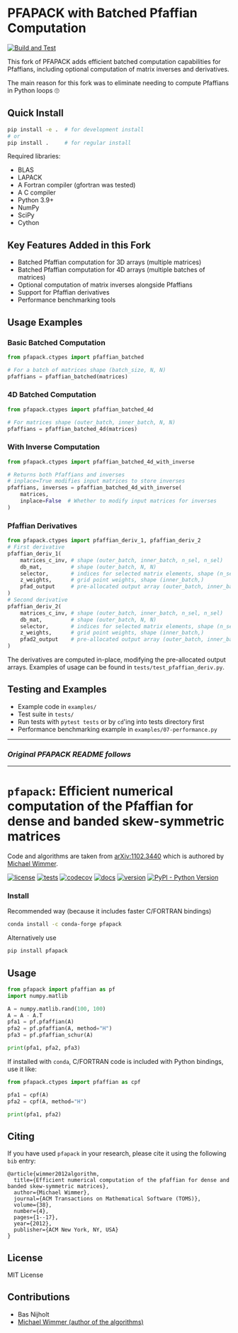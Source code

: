 # PFAPACK with Batched Pfaffian Computation
[![Build and Test](https://github.com/jjgoings/pfapack/actions/workflows/main.yml/badge.svg)](https://github.com/jjgoings/pfapack/actions/workflows/main.yml)

This fork of PFAPACK adds efficient batched computation capabilities for Pfaffians, including optional computation of matrix inverses and derivatives.

The main reason for this fork was to eliminate needing to compute Pfaffians in Python loops 🙄

## Quick Install

```bash
pip install -e .  # for development install
# or
pip install .     # for regular install
```

Required libraries:
- BLAS
- LAPACK 
- A Fortran compiler (gfortran was tested)
- A C compiler
- Python 3.9+
- NumPy
- SciPy
- Cython

## Key Features Added in this Fork

- Batched Pfaffian computation for 3D arrays (multiple matrices)
- Batched Pfaffian computation for 4D arrays (multiple batches of matrices)
- Optional computation of matrix inverses alongside Pfaffians
- Support for Pfaffian derivatives
- Performance benchmarking tools

## Usage Examples

### Basic Batched Computation
```python
from pfapack.ctypes import pfaffian_batched

# For a batch of matrices shape (batch_size, N, N)
pfaffians = pfaffian_batched(matrices)
```

### 4D Batched Computation
```python
from pfapack.ctypes import pfaffian_batched_4d

# For matrices shape (outer_batch, inner_batch, N, N)
pfaffians = pfaffian_batched_4d(matrices)
```

### With Inverse Computation
```python
from pfapack.ctypes import pfaffian_batched_4d_with_inverse

# Returns both Pfaffians and inverses
# inplace=True modifies input matrices to store inverses
pfaffians, inverses = pfaffian_batched_4d_with_inverse(
    matrices,
    inplace=False  # Whether to modify input matrices for inverses
)
```

### Pfaffian Derivatives
```python
from pfapack.ctypes import pfaffian_deriv_1, pfaffian_deriv_2
# First derivative
pfaffian_deriv_1(
    matrices_c_inv, # shape (outer_batch, inner_batch, n_sel, n_sel)
    db_mat,         # shape (outer_batch, N, N)
    selector,       # indices for selected matrix elements, shape (n_sel,)
    z_weights,      # grid point weights, shape (inner_batch,)
    pfad_output     # pre-allocated output array (outer_batch, inner_batch)
)
# Second derivative
pfaffian_deriv_2(
    matrices_c_inv, # shape (outer_batch, inner_batch, n_sel, n_sel)
    db_mat,         # shape (outer_batch, N, N)
    selector,       # indices for selected matrix elements, shape (n_sel,)
    z_weights,      # grid point weights, shape (inner_batch,)
    pfad2_output    # pre-allocated output array (outer_batch, inner_batch)
)
```

The derivatives are computed in-place, modifying the pre-allocated output arrays. Examples of usage can be found in `tests/test_pfaffian_deriv.py`.

## Testing and Examples

- Example code in `examples/`
- Test suite in `tests/`
- Run tests with `pytest tests` or by `cd`'ing into tests directory first
- Performance benchmarking example in `examples/07-performance.py`

---

### *Original PFAPACK README follows*

---

# `pfapack`: Efficient numerical computation of the Pfaffian for dense and banded skew-symmetric matrices

Code and algorithms are taken from [arXiv:1102.3440](https://arxiv.org/abs/1102.3440) which is authored by [Michael Wimmer](https://michaelwimmer.org/).

[![license](https://img.shields.io/github/license/basnijholt/pfapack)](https://github.com/basnijholt/pfapack/blob/master/LICENSE)
[![tests](https://github.com/basnijholt/pfapack/workflows/tests/badge.svg)](https://github.com/basnijholt/pfapack/actions?query=workflow%3Atests)
[![codecov](https://img.shields.io/codecov/c/github/basnijholt/pfapack)](https://codecov.io/gh/basnijholt/pfapack)
[![docs](https://img.shields.io/readthedocs/pfapack)](https://pfapack.readthedocs.io)
[![version](https://img.shields.io/pypi/v/pfapack)](https://pypi.org/project/pfapack/)
[![PyPI - Python Version](https://img.shields.io/pypi/pyversions/pfapack)](https://pypi.org/project/pfapack/)

### Install
Recommended way (because it includes faster C/FORTRAN bindings)
```bash
conda install -c conda-forge pfapack
```

Alternatively use
```bash
pip install pfapack
```

## Usage
```python
from pfapack import pfaffian as pf
import numpy.matlib

A = numpy.matlib.rand(100, 100)
A = A - A.T
pfa1 = pf.pfaffian(A)
pfa2 = pf.pfaffian(A, method="H")
pfa3 = pf.pfaffian_schur(A)

print(pfa1, pfa2, pfa3)
```

If installed with `conda`, C/FORTRAN code is included with Python bindings, use it like:
```python
from pfapack.ctypes import pfaffian as cpf

pfa1 = cpf(A)
pfa2 = cpf(A, method="H")

print(pfa1, pfa2)
```

## Citing
If you have used `pfapack` in your research, please cite it using the following `bib` entry:
```
@article{wimmer2012algorithm,
  title={Efficient numerical computation of the pfaffian for dense and banded skew-symmetric matrices},
  author={Michael Wimmer},
  journal={ACM Transactions on Mathematical Software (TOMS)},
  volume={38},
  number={4},
  pages={1--17},
  year={2012},
  publisher={ACM New York, NY, USA}
}
```

## License
MIT License

## Contributions
- Bas Nijholt
- [Michael Wimmer (author of the algorithms)](https://arxiv.org/abs/1102.3440)

